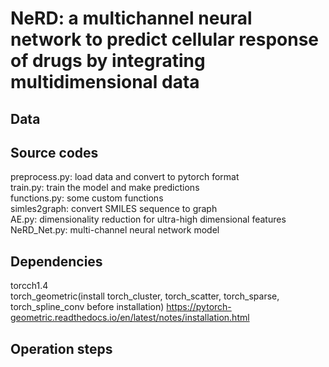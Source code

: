 # NeRD: a multichannel neural network to predict cellular response of drugs by integrating multidimensional data
## Data

## Source codes
preprocess.py: load data and convert to pytorch format  
train.py: train the model and make predictions  
functions.py: some custom functions  
simles2graph: convert SMILES sequence to graph  
AE.py: dimensionality reduction for ultra-high dimensional features  
NeRD_Net.py: multi-channel neural network model 
## Dependencies 
torcch1.4  
torch_geometric(install torch_cluster, torch_scatter, torch_sparse, torch_spline_conv before installation) https://pytorch-geometric.readthedocs.io/en/latest/notes/installation.html
## Operation steps
